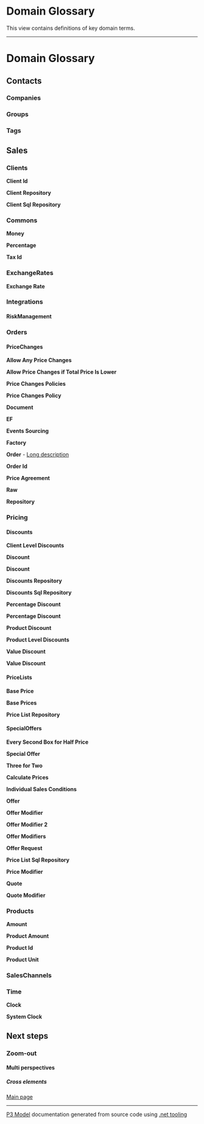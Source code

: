 ﻿
# Domain Glossary

This view contains definitions of key domain terms.  

---



# Domain Glossary


## Contacts


### Companies


### Groups


### Tags


## Sales


### Clients

**Client Id**

**Client Repository**

**Client Sql Repository**


### Commons

**Money**

**Percentage**

**Tax Id**


### ExchangeRates

**Exchange Rate**


### Integrations


#### RiskManagement


### Orders


#### PriceChanges

**Allow Any Price Changes**

**Allow Price Changes if Total Price Is Lower**

**Price Changes Policies**

**Price Changes Policy**

**Document**

**EF**

**Events Sourcing**

**Factory**

**Order** - [Long description](Order.md)


**Order Id**

**Price Agreement**

**Raw**

**Repository**


### Pricing


#### Discounts

**Client Level Discounts**

**Discount**

**Discount**

**Discounts Repository**

**Discounts Sql Repository**

**Percentage Discount**

**Percentage Discount**

**Product Discount**

**Product Level Discounts**

**Value Discount**

**Value Discount**


#### PriceLists

**Base Price**

**Base Prices**

**Price List Repository**


#### SpecialOffers

**Every Second Box for Half Price**

**Special Offer**

**Three for Two**

**Calculate Prices**

**Individual Sales Conditions**

**Offer**

**Offer Modifier**

**Offer Modifier 2**

**Offer Modifiers**

**Offer Request**

**Price List Sql Repository**

**Price Modifier**

**Quote**

**Quote Modifier**


### Products

**Amount**

**Product Amount**

**Product Id**

**Product Unit**


### SalesChannels


### Time

**Clock**

**System Clock**


## Next steps


### Zoom-out


#### Multi perspectives


##### Cross elements

[Main page](../README.md)  

---

[P3 Model](https://github.com/P3-model/P3-model) documentation generated from source code using [.net tooling](https://github.com/P3-model/P3-model-dotnet)